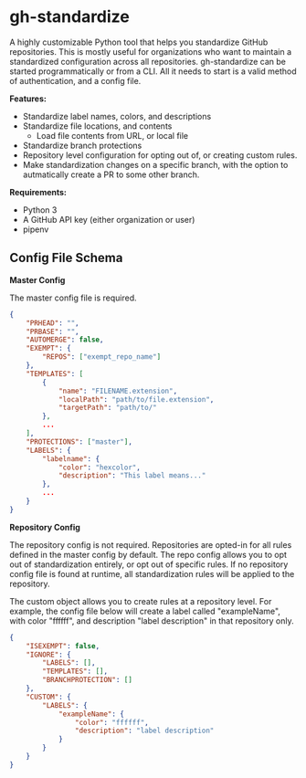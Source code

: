 # gh-standardize
A highly customizable Python tool that helps you standardize GitHub repositories.
This is mostly useful for organizations who want to maintain a standardized configuration across all repositories.
gh-standardize can be started programmatically or from a CLI. All it needs to start is a valid method of authentication, and a config file.

**Features:**
- Standardize label names, colors, and descriptions
- Standardize file locations, and contents
    - Load file contents from URL, or local file
- Standardize branch protections
- Repository level configuration for opting out of, or creating custom rules.
- Make standardization changes on a specific branch, with the option to autmatically create a PR to some other branch.

**Requirements:**
- Python 3
- A GitHub API key (either organization or user)
- pipenv

## Config File Schema
**Master Config**

The master config file is required.


```json
{
    "PRHEAD": "",
    "PRBASE": "",
    "AUTOMERGE": false,
    "EXEMPT": {
        "REPOS": ["exempt_repo_name"]
    },
    "TEMPLATES": [
        {
            "name": "FILENAME.extension",
            "localPath": "path/to/file.extension",
            "targetPath": "path/to/"
        },
        ...
    ],
    "PROTECTIONS": ["master"],
    "LABELS": {
        "labelname": {
            "color": "hexcolor",
            "description": "This label means..."
        },
        ...
    }
}
```

**Repository Config**

The repository config is not required. 
Repositories are opted-in for all rules defined in the master config by default. 
The repo config allows you to opt out of standardization entirely, or opt out of specific rules. If no repository config file is found at runtime, all standardization rules will be applied to the repository.

The custom object allows you to create rules at a repository level. For example, the config file below will create a label called "exampleName", with color "ffffff", and description "label description" in that repository only.

```json
{
    "ISEXEMPT": false,
    "IGNORE": {
        "LABELS": [],
        "TEMPLATES": [],
        "BRANCHPROTECTION": []
    },
    "CUSTOM": {
        "LABELS": {
            "exampleName": {
                "color": "ffffff",
                "description": "label description"
            }
        }
    }
}


```
